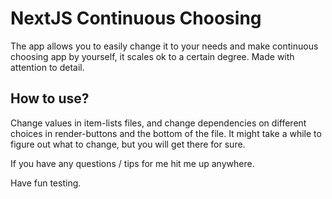 # NextJS Continuous Choosing

The app allows you to easily change it to your needs and make continuous choosing app by yourself, it scales ok to a certain degree. Made with attention to detail.

## How to use?

Change values in item-lists files, and change dependencies on different choices in render-buttons and the bottom of the file. It might take a while to figure out what to change, but you will get there for sure.

If you have any questions / tips for me hit me up anywhere.

Have fun testing.